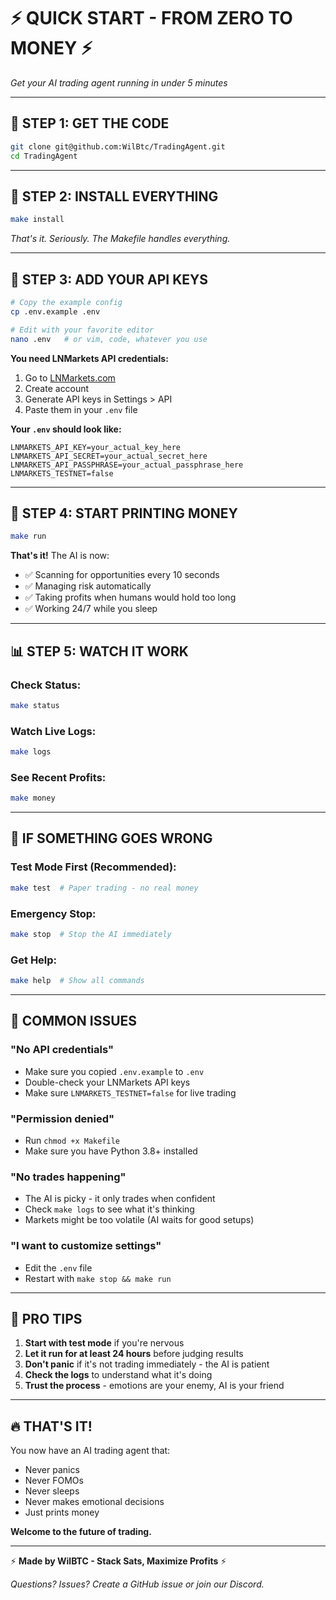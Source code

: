 # ⚡ QUICK START - FROM ZERO TO MONEY ⚡

*Get your AI trading agent running in under 5 minutes*

---

## 🚀 **STEP 1: GET THE CODE**

```bash
git clone git@github.com:WilBtc/TradingAgent.git
cd TradingAgent
```

---

## 🔧 **STEP 2: INSTALL EVERYTHING**

```bash
make install
```

*That's it. Seriously. The Makefile handles everything.*

---

## 🔑 **STEP 3: ADD YOUR API KEYS**

```bash
# Copy the example config
cp .env.example .env

# Edit with your favorite editor
nano .env   # or vim, code, whatever you use
```

**You need LNMarkets API credentials:**
1. Go to [LNMarkets.com](https://lnmarkets.com)
2. Create account
3. Generate API keys in Settings > API
4. Paste them in your `.env` file

**Your `.env` should look like:**
```
LNMARKETS_API_KEY=your_actual_key_here
LNMARKETS_API_SECRET=your_actual_secret_here
LNMARKETS_API_PASSPHRASE=your_actual_passphrase_here
LNMARKETS_TESTNET=false
```

---

## 💸 **STEP 4: START PRINTING MONEY**

```bash
make run
```

**That's it!** The AI is now:
- ✅ Scanning for opportunities every 10 seconds
- ✅ Managing risk automatically  
- ✅ Taking profits when humans would hold too long
- ✅ Working 24/7 while you sleep

---

## 📊 **STEP 5: WATCH IT WORK**

### Check Status:
```bash
make status
```

### Watch Live Logs:
```bash
make logs
```

### See Recent Profits:
```bash
make money
```

---

## 🛑 **IF SOMETHING GOES WRONG**

### Test Mode First (Recommended):
```bash
make test  # Paper trading - no real money
```

### Emergency Stop:
```bash
make stop  # Stop the AI immediately
```

### Get Help:
```bash
make help  # Show all commands
```

---

## 🎯 **COMMON ISSUES**

### **"No API credentials"**
- Make sure you copied `.env.example` to `.env`
- Double-check your LNMarkets API keys
- Make sure `LNMARKETS_TESTNET=false` for live trading

### **"Permission denied"**
- Run `chmod +x Makefile`
- Make sure you have Python 3.8+ installed

### **"No trades happening"**
- The AI is picky - it only trades when confident
- Check `make logs` to see what it's thinking
- Markets might be too volatile (AI waits for good setups)

### **"I want to customize settings"**
- Edit the `.env` file
- Restart with `make stop && make run`

---

## 💎 **PRO TIPS**

1. **Start with test mode** if you're nervous
2. **Let it run for at least 24 hours** before judging results
3. **Don't panic** if it's not trading immediately - the AI is patient
4. **Check the logs** to understand what it's doing
5. **Trust the process** - emotions are your enemy, AI is your friend

---

## 🔥 **THAT'S IT!**

You now have an AI trading agent that:
- Never panics
- Never FOMOs  
- Never sleeps
- Never makes emotional decisions
- Just prints money

**Welcome to the future of trading.**

---

⚡ **Made by WilBTC - Stack Sats, Maximize Profits** ⚡

*Questions? Issues? Create a GitHub issue or join our Discord.*